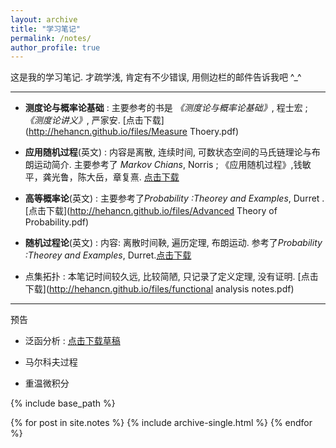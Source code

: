 ```yaml
---
layout: archive
title: "学习笔记"
permalink: /notes/
author_profile: true
---
```





 这是我的学习笔记. 才疏学浅, 肯定有不少错误, 用侧边栏的邮件告诉我吧 ^_^

***********

-  **测度论与概率论基础** : 主要参考的书是 *《测度论与概率论基础》*, 程士宏 ; *《测度论讲义》*, 严家安. [点击下载](http://hehancn.github.io/files/Measure Thoery.pdf)

- **应用随机过程**(英文) : 内容是离散, 连续时间, 可数状态空间的马氏链理论与布朗运动简介. 主要参考了 *Markov Chians*, Norris ; 《应用随机过程》,钱敏平，龚光鲁，陈大岳，章复熹. [点击下载](http://hehancn.github.io/files/asc.pdf)

- **高等概率论**(英文) : 主要参考了*Probability :Theorey and Examples*, Durret . [点击下载](http://hehancn.github.io/files/Advanced Theory of Probability.pdf)

- **随机过程论**(英文) : 内容: 离散时间鞅, 遍历定理, 布朗运动. 参考了*Probability :Theorey and Examples*, Durret.[点击下载](http://hehancn.github.io/files/StochasticProcessesNotes.pdf)



- 点集拓扑 :  本笔记时间较久远, 比较简陋, 只记录了定义定理, 没有证明.  [点击下载](http://hehancn.github.io/files/functional analysis notes.pdf)

***********
预告

- 泛函分析 :    [点击下载草稿](http://hehancn.github.io/files/FunctionAnalysisNotes.pdf) 

- 马尔科夫过程 


- 重温微积分 


{% include base_path %}

{% for post in site.notes %}
  {% include archive-single.html %}
{% endfor %}
